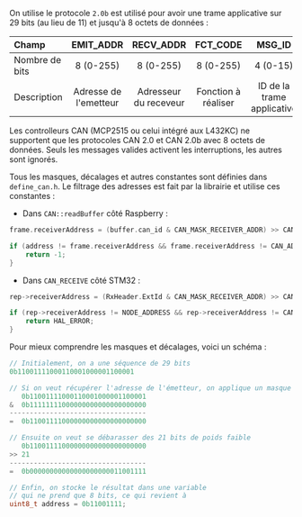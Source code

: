 [order]:       # (1)
[title]:       # (Format des trames)
[description]: # (Documentation sur le format de trames)

On utilise le protocole `2.0b` est utilisé pour avoir une trame applicative sur 29 bits (au lieu de 11) et jusqu'à 8 octets de données :

| Champ          |       EMIT_ADDR       |       RECV_ADDR       |      FCT_CODE       |           MSG_ID           |    IS_RESP     |
| :------------- | :-------------------: | :-------------------: | :-----------------: | :------------------------: | :------------: |
| Nombre de bits |       8 (0-255)       |       8 (0-255)       |      8 (0-255)      |          4 (0-15)          |    1 (0-1)     |
| Description    | Adresse de l'emetteur | Adresseur du receveur | Fonction à réaliser | ID de la trame applicative | Réponse ou non |

Les controlleurs CAN (MCP2515 ou celui intégré aux L432KC) ne supportent que les protocoles CAN 2.0 et CAN 2.0b avec 8 octets de données.
Seuls les messages valides activent les interruptions, les autres sont ignorés.

Tous les masques, décalages et autres constantes sont définies dans `define_can.h`.
Le filtrage des adresses est fait par la librairie et utilise ces constantes :

- Dans `CAN::readBuffer` côté Raspberry :
```cpp
frame.receiverAddress = (buffer.can_id & CAN_MASK_RECEIVER_ADDR) >> CAN_OFFSET_RECEIVER_ADDR;

if (address != frame.receiverAddress && frame.receiverAddress != CAN_ADDR_BROADCAST) {
    return -1;
}
```
- Dans `CAN_RECEIVE` côté STM32 :
```c
rep->receiverAddress = (RxHeader.ExtId & CAN_MASK_RECEIVER_ADDR) >> CAN_OFFSET_RECEIVER_ADDR;

if (rep->receiverAddress != NODE_ADDRESS && rep->receiverAddress != CAN_ADDR_BROADCAST) {
    return HAL_ERROR;
}
```

Pour mieux comprendre les masques et décalages, voici un schéma : 
```cpp
// Initialement, on a une séquence de 29 bits
0b11001111000110001000001100001

// Si on veut récupérer l'adresse de l'émetteur, on applique un masque
   0b11001111000110001000001100001 
&  0b11111111000000000000000000000
----------------------------------
=  0b11001111000000000000000000000

// Ensuite on veut se débarasser des 21 bits de poids faible
   0b11001111000000000000000000000
>> 21
----------------------------------
=  0b00000000000000000000011001111

// Enfin, on stocke le résultat dans une variable
// qui ne prend que 8 bits, ce qui revient à
uint8_t address = 0b11001111;
```
